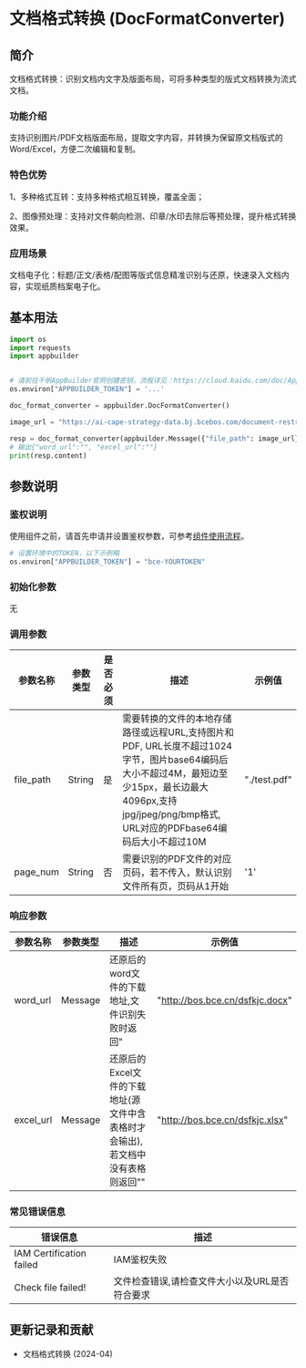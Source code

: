# 文档格式转换 (DocFormatConverter)

## 简介
文档格式转换：识别文档内文字及版面布局，可将多种类型的版式文档转换为流式文档。

### 功能介绍
支持识别图片/PDF文档版面布局，提取文字内容，并转换为保留原文档版式的Word/Excel，方便二次编辑和复制。

### 特色优势
1、多种格式互转：支持多种格式相互转换，覆盖全面；

2、图像预处理：支持对文件朝向检测、印章/水印去除后等预处理，提升格式转换效果。

### 应用场景
文档电子化：标题/正文/表格/配图等版式信息精准识别与还原，快速录入文档内容，实现纸质档案电子化。

## 基本用法


```python
import os
import requests
import appbuilder


# 请前往千帆AppBuilder官网创建密钥，流程详见：https://cloud.baidu.com/doc/AppBuilder/s/Olq6grrt6#1%E3%80%81%E5%88%9B%E5%BB%BA%E5%AF%86%E9%92%A5
os.environ["APPBUILDER_TOKEN"] = '...'

doc_format_converter = appbuilder.DocFormatConverter()

image_url = "https://ai-cape-strategy-data.bj.bcebos.com/document-restructure/1EF33F9307451C9413D5D1160.jpg"

resp = doc_format_converter(appbuilder.Message({"file_path": image_url}))
# 输出{"word_url":"", "excel_url":""}
print(resp.content)
```

## 参数说明

### 鉴权说明
使用组件之前，请首先申请并设置鉴权参数，可参考[组件使用流程](https://cloud.baidu.com/doc/AppBuilder/s/Olq6grrt6#1%E3%80%81%E5%88%9B%E5%BB%BA%E5%AF%86%E9%92%A5)。

```python
# 设置环境中的TOKEN，以下示例略
os.environ["APPBUILDER_TOKEN"] = "bce-YOURTOKEN"
```


### 初始化参数
无

### 调用参数
| 参数名称       |参数类型 |是否必须 | 描述          | 示例值  |
|------------|--------|--------|-------------|------|
| file_path    |String  |是 | 需要转换的文件的本地存储路径或远程URL,支持图片和PDF, URL长度不超过1024字节，图片base64编码后大小不超过4M，最短边至少15px，最长边最大4096px,支持jpg/jpeg/png/bmp格式, URL对应的PDFbase64编码后大小不超过10M | "./test.pdf" |
| page_num |String|否 | 需要识别的PDF文件的对应页码，若不传入，默认识别文件所有页，页码从1开始 | '1' |


### 响应参数
| 参数名称        |参数类型 | 描述   | 示例值                     |
|-------------|--------|------|-------------------------|
| word_url |Message  | 还原后的word文件的下载地址,文件识别失败时返回" | "http://bos.bce.cn/dsfkjc.docx"|
| excel_url |Message  | 还原后的Excel文件的下载地址(源文件中含表格时才会输出),若文档中没有表格则返回"" | "http://bos.bce.cn/dsfkjc.xlsx"|

### 常见错误信息
| 错误信息                  | 描述          |
|-------------------------|-------------|
|IAM Certification failed  |IAM鉴权失败|
|Check file failed!|文件检查错误,请检查文件大小以及URL是否符合要求  |

## 更新记录和贡献
* 文档格式转换 (2024-04)